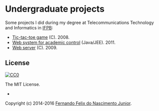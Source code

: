 # Undergraduate projects

Some projects I did during my degree at Telecommunications Technology and Informatics in [IFPB](https://www.linkedin.com/company/instituto-federal-de-educa-o-ci-ncia-e-tecnologia-da-paraiba):

* [Tic-tac-toe game](https://github.com/fernandojunior/undergraduate_projects/tree/master/jogo_da_velha) (C). 2008.
* [Web system for academic control](https://github.com/fernandojunior/undergraduate_projects/tree/master/academic_system) (Java/JEE). 2011.
* [Web server](https://github.com/fernandojunior/undergraduate_projects/tree/master/web_server) (C). 2009.

## License

[![CC0](https://i.creativecommons.org/l/by-nc-sa/4.0/88x31.png)](https://creativecommons.org/licenses/by-nc-sa/4.0/)

The MIT License.

-

Copyright (c) 2014-2016 [Fernando Felix do Nascimento Junior](https://github.com/fernandojunior/).
